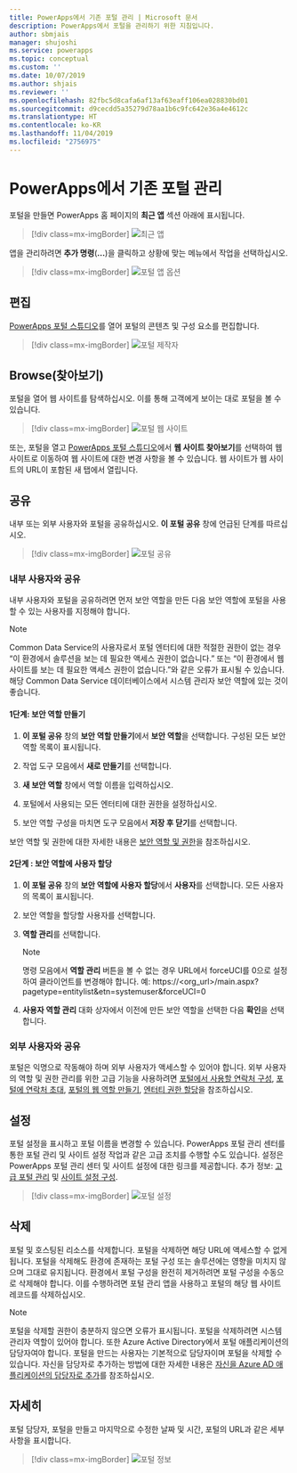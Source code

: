 ```yaml
---
title: PowerApps에서 기존 포털 관리 | Microsoft 문서
description: PowerApps에서 포털을 관리하기 위한 지침입니다.
author: sbmjais
manager: shujoshi
ms.service: powerapps
ms.topic: conceptual
ms.custom: ''
ms.date: 10/07/2019
ms.author: shjais
ms.reviewer: ''
ms.openlocfilehash: 82fbc5d8cafa6af13af63eaff106ea028830bd01
ms.sourcegitcommit: d9cecdd5a35279d78aa1b6c9fc642e36a4e4612c
ms.translationtype: HT
ms.contentlocale: ko-KR
ms.lasthandoff: 11/04/2019
ms.locfileid: "2756975"
---
```

# <a name="manage-existing-portals-in-powerapps"></a>PowerApps에서 기존 포털 관리

포털을 만들면 PowerApps 홈 페이지의 **최근 앱** 섹션 아래에 표시됩니다.

> [!div class=mx-imgBorder]
> ![최근 앱](media/recent-apps.png "최근 앱")  

앱을 관리하려면 **추가 명령**(**…**)을 클릭하고 상황에 맞는 메뉴에서 작업을 선택하십시오.

> [!div class=mx-imgBorder]
> ![포털 앱 옵션](media/portal-app-options.png "포털 앱 옵션")  

## <a name="edit"></a>편집

[PowerApps 포털 스튜디오](portal-designer-anatomy.md)를 열어 포털의 콘텐츠 및 구성 요소를 편집합니다.  

> [!div class=mx-imgBorder]
> ![포털 제작자](media/portal-maker.png "포털 제작자")  

## <a name="browse"></a>Browse(찾아보기)

포털을 열어 웹 사이트를 탐색하십시오. 이를 통해 고객에게 보이는 대로 포털을 볼 수 있습니다.

> [!div class=mx-imgBorder]
> ![포털 웹 사이트](media/portal-website.png "포털 웹 사이트")  

또는, 포털을 열고 [PowerApps 포털 스튜디오](portal-designer-anatomy.md)에서 **웹 사이트 찾아보기**를 선택하여 웹 사이트로 이동하여 웹 사이트에 대한 변경 사항을 볼 수 있습니다. 웹 사이트가 웹 사이트의 URL이 포함된 새 탭에서 열립니다.

## <a name="share"></a>공유

내부 또는 외부 사용자와 포털을 공유하십시오. **이 포털 공유** 창에 언급된 단계를 따르십시오.

> [!div class=mx-imgBorder]
> ![포털 공유](media/share-portal.png "포털 공유")  

### <a name="share-with-internal-users"></a>내부 사용자와 공유

내부 사용자와 포털을 공유하려면 먼저 보안 역할을 만든 다음 보안 역할에 포털을 사용할 수 있는 사용자를 지정해야 합니다.

> [!NOTE]
> Common Data Service의 사용자로서 포털 엔터티에 대한 적절한 권한이 없는 경우 “이 환경에서 솔루션을 보는 데 필요한 액세스 권한이 없습니다.” 또는 “이 환경에서 웹 사이트를 보는 데 필요한 액세스 권한이 없습니다.”와 같은 오류가 표시될 수 있습니다. 해당 Common Data Service 데이터베이스에서 시스템 관리자 보안 역할에 있는 것이 좋습니다.

#### <a name="step-1-create-a-security-role"></a>1단계: 보안 역할 만들기

1.  **이 포털 공유** 창의 **보안 역할 만들기**에서 **보안 역할**을 선택합니다. 구성된 모든 보안 역할 목록이 표시됩니다.

2.  작업 도구 모음에서 **새로 만들기**를 선택합니다.

3.  **새 보안 역할** 창에서 역할 이름을 입력하십시오.

4.  포털에서 사용되는 모든 엔터티에 대한 권한을 설정하십시오.

5.  보안 역할 구성을 마치면 도구 모음에서 **저장 후 닫기**를 선택합니다.

보안 역할 및 권한에 대한 자세한 내용은 [보안 역할 및 권한](https://docs.microsoft.com/power-platform/admin/security-roles-privileges)을 참조하십시오.

#### <a name="step-2-assign-users-to-the-security-role"></a>2단계 : 보안 역할에 사용자 할당

1.  **이 포털 공유** 창의 **보안 역할에 사용자 할당**에서 **사용자**를 선택합니다. 모든 사용자의 목록이 표시됩니다.

2.  보안 역할을 할당할 사용자를 선택합니다.

3.  **역할 관리**를 선택합니다.

    > [!NOTE]
    > 명령 모음에서 **역할 관리** 버튼을 볼 수 없는 경우 URL에서 forceUCI를 0으로 설정하여 클라이언트를 변경해야 합니다. 예: https://&lt;org\_url&gt;/main.aspx?pagetype=entitylist&etn=systemuser&forceUCI=0

4.  **사용자 역할 관리** 대화 상자에서 이전에 만든 보안 역할을 선택한 다음 **확인**을 선택합니다.

### <a name="share-with-external-users"></a>외부 사용자와 공유

포털은 익명으로 작동해야 하며 외부 사용자가 액세스할 수 있어야 합니다. 외부 사용자의 역할 및 권한 관리를 위한 고급 기능을 사용하려면 [포털에서 사용할 연락처 구성](configure/configure-contacts.md), [포털에 연락처 초대](configure/invite-contacts.md), [포털의 웹 역할 만들기](configure/create-web-roles.md), [엔터티 권한 할당](configure/assign-entity-permissions.md)을 참조하십시오.  

## <a name="settings"></a>설정

포털 설정을 표시하고 포털 이름을 변경할 수 있습니다. PowerApps 포털 관리 센터를 통한 포털 관리 및 사이트 설정 작업과 같은 고급 조치를 수행할 수도 있습니다. 설정은 PowerApps 포털 관리 센터 및 사이트 설정에 대한 링크를 제공합니다. 추가 정보: [고급 포털 관리](admin/admin-overview.md) 및 [사이트 설정 구성](configure/configure-site-settings.md).  

> [!div class=mx-imgBorder]
> ![포털 설정](media/portal-settings.png "포털 설정")  

## <a name="delete"></a>삭제

포털 및 호스팅된 리소스를 삭제합니다. 포털을 삭제하면 해당 URL에 액세스할 수 없게 됩니다. 포털을 삭제해도 환경에 존재하는 포털 구성 또는 솔루션에는 영향을 미치지 않으며 그대로 유지됩니다.
환경에서 포털 구성을 완전히 제거하려면 포털 구성을 수동으로 삭제해야 합니다. 이를 수행하려면 포털 관리 앱을 사용하고 포털의 해당 웹 사이트 레코드를 삭제하십시오.

> [!NOTE]
> 포털을 삭제할 권한이 충분하지 않으면 오류가 표시됩니다. 포털을 삭제하려면 시스템 관리자 역할이 있어야 합니다. 또한 Azure Active Directory에서 포털 애플리케이션의 담당자여야 합니다. 포털을 만드는 사용자는 기본적으로 담당자이며 포털을 삭제할 수 있습니다. 자신을 담당자로 추가하는 방법에 대한 자세한 내용은 [자신을 Azure AD 애플리케이션의 담당자로 추가](admin/admin-overview.md#add-yourself-as-an-owner-of-the-azure-ad-application)를 참조하십시오.

## <a name="details"></a>자세히

포털 담당자, 포털을 만들고 마지막으로 수정한 날짜 및 시간, 포털의 URL과 같은 세부 사항을 표시합니다.

> [!div class=mx-imgBorder]
> ![포털 정보](media/portal-details.png "포털 정보")  


